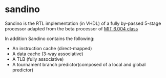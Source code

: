 # sandino

Sandino is the RTL implementation (in VHDL) of a fully by-passed 5-stage processor adapted from the beta processor of [MIT 6.004 class](https://computationstructures.org/)

In addition Sandino contains the following:
* An instruction cache (direct-mapped)
* A data cache (3-way associative) 
* A TLB (fully associative) 
* A tournament branch predictor(composed of a local and global predictor)
